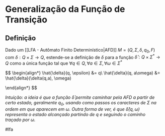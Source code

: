 
# Generalização da Função de Transição

## Definição

Dado um [[LFA - Autômato Finito Determinístico|AFD]] $M=(Q, \Sigma, \delta, q_0, F)$ com $\delta: Q \times \Sigma \to Q$, estende-se a definição de $\delta$ para a função $\hat{\delta}: Q \times \Sigma^* \to Q$ como a única função tal que $\forall q \in Q, \forall a \in \Sigma, \forall \omega\in \Sigma^*$

$$
\begin{align*}
\hat{\delta}(q, \epsilon) &= q\\
\hat{\delta}(q, a\omega) &= \hat{\delta}(\delta(q,a), \omega) 

\end{align*}
$$

*Intuição: a ideia é que a função $\hat{\delta}$ permite caminhar pela AFD a partir de certo estado, geralmente $q_0$, usando como passos os caracteres de $\Sigma$ na ordem em que aparecem em $\omega$. Outra forma de ver, é que $\hat{\delta}(q, \omega)$ representa o estado alcançado partindo de $q$ e seguindo o caminho traçado por $\omega$.*

#lfa

